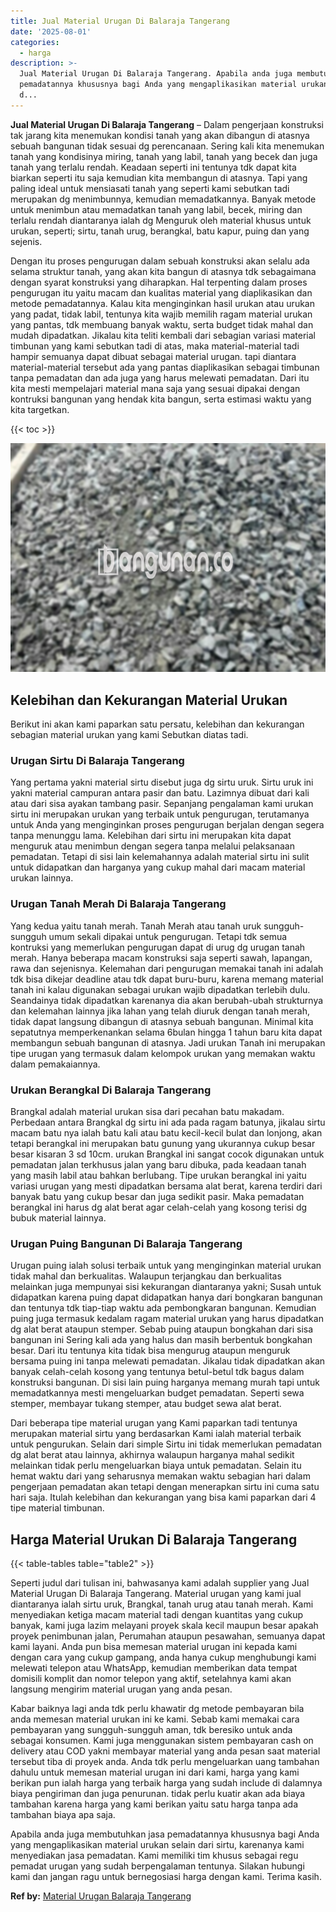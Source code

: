 ```yaml
---
title: Jual Material Urugan Di Balaraja Tangerang
date: '2025-08-01'
categories:
  - harga
description: >-
  Jual Material Urugan Di Balaraja Tangerang. Apabila anda juga membutuhkan jasa
  pemadatannya khususnya bagi Anda yang mengaplikasikan material urukan selain
  d...
---
```


**Jual Material Urugan Di Balaraja Tangerang** – Dalam pengerjaan konstruksi tak jarang kita menemukan kondisi tanah yang akan dibangun di atasnya sebuah bangunan tidak sesuai dg perencanaan. Sering kali kita menemukan tanah yang kondisinya miring, tanah yang labil, tanah yang becek dan juga tanah yang terlalu rendah. Keadaan seperti ini tentunya tdk dapat kita biarkan seperti itu saja kemudian kita membangun di atasnya. Tapi yang paling ideal untuk mensiasati tanah yang seperti kami sebutkan tadi merupakan dg menimbunnya, kemudian memadatkannya. Banyak metode untuk menimbun atau memadatkan tanah yang labil, becek, miring dan terlalu rendah diantaranya ialah dg Menguruk oleh material khusus untuk urukan, seperti; sirtu, tanah urug, berangkal, batu kapur, puing dan yang sejenis.

Dengan itu proses pengurugan dalam sebuah konstruksi akan selalu ada selama struktur tanah, yang akan kita bangun di atasnya tdk sebagaimana dengan syarat konstruksi yang diharapkan. Hal terpenting dalam proses pengurugan itu yaitu macam dan kualitas material yang diaplikasikan dan metode pemadatannya. Kalau kita menginginkan hasil urukan atau urukan yang padat, tidak labil, tentunya kita wajib memilih ragam material urukan yang pantas, tdk membuang banyak waktu, serta budget tidak mahal dan mudah dipadatkan. Jikalau kita teliti kembali dari sebagian variasi material timbunan yang kami sebutkan tadi di atas, maka material-material tadi hampir semuanya dapat dibuat sebagai material urugan. tapi diantara material-material tersebut ada yang pantas diaplikasikan sebagai timbunan tanpa pemadatan dan ada juga yang harus melewati pemadatan. Dari itu kita mesti mempelajari material mana saja yang sesuai dipakai dengan kontruksi bangunan yang hendak kita bangun, serta estimasi waktu yang kita targetkan.

{{< toc >}}

![Jual Material Urugan Di Balaraja Tangerang](/images/jual-urugan-29.png)

## Kelebihan dan Kekurangan Material Urukan

Berikut ini akan kami paparkan satu persatu, kelebihan dan kekurangan sebagian material urukan yang kami Sebutkan diatas tadi.

### Urugan Sirtu Di Balaraja Tangerang

Yang pertama yakni material sirtu disebut juga dg sirtu uruk. Sirtu uruk ini yakni material campuran antara pasir dan batu. Lazimnya dibuat dari kali atau dari sisa ayakan tambang pasir. Sepanjang pengalaman kami urukan sirtu ini merupakan urukan yang terbaik untuk pengurugan, terutamanya untuk Anda yang menginginkan proses pengurugan berjalan dengan segera tanpa menunggu lama. Kelebihan dari sirtu ini merupakan kita dapat menguruk atau menimbun dengan segera tanpa melalui pelaksanaan pemadatan. Tetapi di sisi lain kelemahannya adalah material sirtu ini sulit untuk didapatkan dan harganya yang cukup mahal dari macam material urukan lainnya.

### Urugan Tanah Merah Di Balaraja Tangerang

Yang kedua yaitu tanah merah. Tanah Merah atau tanah uruk sungguh-sungguh umum sekali dipakai untuk pengurugan. Tetapi tdk semua kontruksi yang memerlukan pengurugan dapat di urug dg urugan tanah merah. Hanya beberapa macam konstruksi saja seperti sawah, lapangan, rawa dan sejenisnya. Kelemahan dari pengurugan memakai tanah ini adalah tdk bisa dikejar deadline atau tdk dapat buru-buru, karena memang material tanah ini kalau digunakan sebagai urukan wajib dipadatkan terlebih dulu. Seandainya tidak dipadatkan karenanya dia akan berubah-ubah strukturnya dan kelemahan lainnya jika lahan yang telah diuruk dengan tanah merah, tidak dapat langsung dibangun di atasnya sebuah bangunan. Minimal kita sepatutnya memperkenankan selama 6bulan hingga 1 tahun baru kita dapat membangun sebuah bangunan di atasnya. Jadi urukan Tanah ini merupakan tipe urugan yang termasuk dalam kelompok urukan yang memakan waktu dalam pemakaiannya.

### Urukan Berangkal Di Balaraja Tangerang

Brangkal adalah material urukan sisa dari pecahan batu makadam. Perbedaan antara Brangkal dg sirtu ini ada pada ragam batunya, jikalau sirtu macam batu nya ialah batu kali atau batu kecil-kecil bulat dan lonjong, akan tetapi berangkal ini merupakan batu gunung yang ukurannya cukup besar besar kisaran 3 sd 10cm. urukan Brangkal ini sangat cocok digunakan untuk pemadatan jalan terkhusus jalan yang baru dibuka, pada keadaan tanah yang masih labil atau bahkan berlubang. Tipe urukan berangkal ini yaitu variasi urugan yang mesti dipadatkan bersama alat berat, karena terdiri dari banyak batu yang cukup besar dan juga sedikit pasir. Maka pemadatan berangkal ini harus dg alat berat agar celah-celah yang kosong terisi dg bubuk material lainnya.

### Urugan Puing Bangunan Di Balaraja Tangerang

Urugan puing ialah solusi terbaik untuk yang menginginkan material urukan tidak mahal dan berkualitas. Walaupun terjangkau dan berkualitas melainkan juga mempunyai sisi kekurangan diantaranya yakni; Susah untuk didapatkan karena puing dapat didapatkan hanya dari bongkaran bangunan dan tentunya tdk tiap-tiap waktu ada pembongkaran bangunan. Kemudian puing juga termasuk kedalam ragam material urukan yang harus dipadatkan dg alat berat ataupun stemper. Sebab puing ataupun bongkahan dari sisa bangunan ini Sering kali ada yang halus dan masih berbentuk bongkahan besar. Dari itu tentunya kita tidak bisa mengurug ataupun menguruk bersama puing ini tanpa melewati pemadatan. Jikalau tidak dipadatkan akan banyak celah-celah kosong yang tentunya betul-betul tdk bagus dalam konstruksi bangunan. Di sisi lain puing harganya memang murah tapi untuk memadatkannya mesti mengeluarkan budget pemadatan. Seperti sewa stemper, membayar tukang stemper, atau budget sewa alat berat.

Dari beberapa tipe material urugan yang Kami paparkan tadi tentunya merupakan material sirtu yang berdasarkan Kami ialah material terbaik untuk pengurukan. Selain dari simple Sirtu ini tidak memerlukan pemadatan dg alat berat atau lainnya, akhirnya walaupun harganya mahal sedikit melainkan tidak perlu mengeluarkan biaya untuk pemadatan. Selain itu hemat waktu dari yang seharusnya memakan waktu sebagian hari dalam pengerjaan pemadatan akan tetapi dengan menerapkan sirtu ini cuma satu hari saja. Itulah kelebihan dan kekurangan yang bisa kami paparkan dari 4 tipe material timbunan.

## Harga Material Urukan Di Balaraja Tangerang

{{< table-tables table="table2" >}}

Seperti judul dari tulisan ini, bahwasanya kami adalah supplier yang Jual Material Urugan Di Balaraja Tangerang. Material urugan yang kami jual diantaranya ialah sirtu uruk, Brangkal, tanah urug atau tanah merah. Kami menyediakan ketiga macam material tadi dengan kuantitas yang cukup banyak, kami juga lazim melayani proyek skala kecil maupun besar apakah proyek penimbunan jalan, Perumahan ataupun pesawahan, semuanya dapat kami layani. Anda pun bisa memesan material urugan ini kepada kami dengan cara yang cukup gampang, anda hanya cukup menghubungi kami melewati telepon atau WhatsApp, kemudian memberikan data tempat domisili komplit dan nomor telepon yang aktif, setelahnya kami akan langsung mengirim material urugan yang anda pesan.

Kabar baiknya lagi anda tdk perlu khawatir dg metode pembayaran bila anda memesan material urukan ini ke kami. Sebab kami memakai cara pembayaran yang sungguh-sungguh aman, tdk beresiko untuk anda sebagai konsumen. Kami juga menggunakan sistem pembayaran cash on delivery atau COD yakni membayar material yang anda pesan saat material tersebut tiba di proyek anda. Anda tdk perlu mengeluarkan uang tambahan dahulu untuk memesan material urugan ini dari kami, harga yang kami berikan pun ialah harga yang terbaik harga yang sudah include di dalamnya biaya pengiriman dan juga penurunan. tidak perlu kuatir akan ada biaya tambahan karena harga yang kami berikan yaitu satu harga tanpa ada tambahan biaya apa saja.

Apabila anda juga membutuhkan jasa pemadatannya khususnya bagi Anda yang mengaplikasikan material urukan selain dari sirtu, karenanya kami menyediakan jasa pemadatan. Kami memiliki tim khusus sebagai regu pemadat urugan yang sudah berpengalaman tentunya. Silakan hubungi kami dan jangan ragu untuk bernegosiasi harga dengan kami. Terima kasih.

**Ref by:** [Material Urugan Balaraja Tangerang](https://id.wikipedia.org/wiki/Material)
